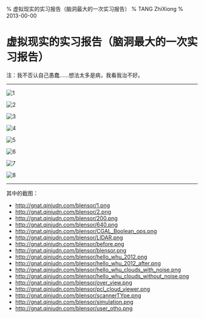 % 虚拟现实的实习报告（脑洞最大的一次实习报告）
% TANG ZhiXiong
% 2013-00-00


虚拟现实的实习报告（脑洞最大的一次实习报告）
===========================================

注：我不否认自己愚蠢……想法太多是病，我看我治不好。

---

![1](http://gnat.qiniudn.com/blensor/blensor-0.jpg)

![2](http://gnat.qiniudn.com/blensor/blensor-1.jpg)

![3](http://gnat.qiniudn.com/blensor/blensor-2.jpg)

![4](http://gnat.qiniudn.com/blensor/blensor-3.jpg)

![5](http://gnat.qiniudn.com/blensor/blensor-4.jpg)

![6](http://gnat.qiniudn.com/blensor/blensor-5.jpg)

![7](http://gnat.qiniudn.com/blensor/blensor-6.jpg)

![8](http://gnat.qiniudn.com/blensor/blensor-7.jpg)

---

其中的截图：

* <http://gnat.qiniudn.com/blensor/1.png>
* <http://gnat.qiniudn.com/blensor/2.png>
* <http://gnat.qiniudn.com/blensor/200.png>
* <http://gnat.qiniudn.com/blensor/640.png>
* <http://gnat.qiniudn.com/blensor/CGAL_Boolean_ops.png>
* <http://gnat.qiniudn.com/blensor/LIDAR.png>
* <http://gnat.qiniudn.com/blensor/before.png>
* <http://gnat.qiniudn.com/blensor/blensor.png>
* <http://gnat.qiniudn.com/blensor/hello_whu_2012.png>
* <http://gnat.qiniudn.com/blensor/hello_whu_2012_after.png>
* <http://gnat.qiniudn.com/blensor/hello_whu_clouds_with_noise.png>
* <http://gnat.qiniudn.com/blensor/hello_whu_clouds_without_noise.png>
* <http://gnat.qiniudn.com/blensor/over_view.png>
* <http://gnat.qiniudn.com/blensor/pcl_cloud_viewer.png>
* <http://gnat.qiniudn.com/blensor/scannerTYpe.png>
* <http://gnat.qiniudn.com/blensor/simulation.png>
* <http://gnat.qiniudn.com/blensor/user_otho.png>
